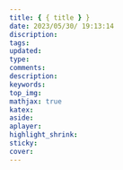 ```yaml
---
title: { { title } }
date: 2023/05/30/ 19:13:14
discription:
tags:
updated:
type:
comments:
description:
keywords:
top_img:
mathjax: true
katex:
aside:
aplayer:
highlight_shrink:
sticky:
cover:
---
```


##
